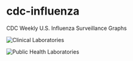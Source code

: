 # cdc-influenza
CDC Weekly U.S. Influenza Surveillance Graphs

![Clinical Laboratories](https://www.cdc.gov/flu/weekly/WeeklyArchives2022-2023/images/WHONPHL04_small.gif?raw=true)

![Public Health Laboratories](https://www.cdc.gov/flu/weekly/weeklyarchives2022-2023/images/WHOPHL04_small.gif?raw=true)
        